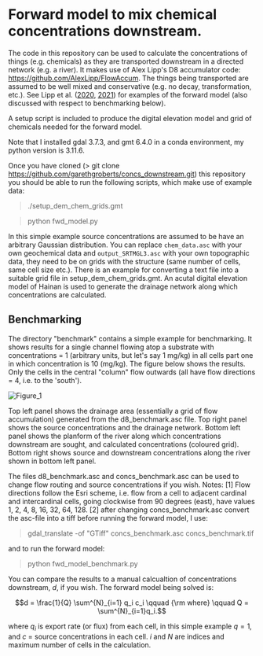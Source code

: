 # Forward model to mix chemical concentrations downstream. 

The code in this repository can be used to calculate the concentrations of things (e.g. chemicals) as they are transported downstream in a directed network (e.g. a river). It makes use of Alex Lipp's D8 accumulator code: https://github.com/AlexLipp/FlowAccum. The things being transported are assumed to be well mixed and conservative (e.g. no decay, transformation, etc.). See Lipp et al. ([2020](https://agupubs.onlinelibrary.wiley.com/doi/full/10.1029/2020JF005700), [2021](https://agupubs.onlinelibrary.wiley.com/doi/full/10.1029/2021GC009838)) for examples of the forward model (also discussed with respect to benchmarking below).  

A setup script is included to produce the digital elevation model and grid of chemicals needed for the forward model. 

Note that I installed gdal 3.7.3, and gmt 6.4.0 in a conda environment, my python version is 3.11.6.

Once you have cloned (> git clone https://github.com/garethgroberts/concs_downstream.git) this repository you should be able to run the following scripts, which make use of example data:

> ./setup_dem_chem_grids.gmt

> python fwd_model.py

In this simple example source concentrations are assumed to be have an arbitrary Gaussian distribution. You can replace `chem_data.asc` with your own geochemical data and `output_SRTMGL3.asc` with your own topographic data, they need to be on grids with the structure (same number of cells, same cell size etc.). There is an example for converting a text file into a suitable grid file in setup_dem_chem_grids.gmt. An acutal digital elevation model of Hainan is used to generate the drainage network along which concentrations are calculated. 


## Benchmarking

The directory "benchmark" contains a simple example for benchmarking. It shows results for a single channel flowing atop a substrate with concentrations = 1 (arbitrary units, but let's say 1 mg/kg) in all cells part one in which concentration is 10 (mg/kg). The figure below shows the results. Only the cells in the central "column" flow outwards (all have flow directions = 4, i.e. to the 'south'). 

![Figure_1](https://github.com/garethgroberts/concs_downstream/assets/11752321/6cacd0ca-9546-4766-a3c6-063cc4fb8319)

Top left panel shows the drainage area (essentially a grid of flow accumulation) generated from the d8_benchmark.asc file. Top right panel shows the source concentrations and the drainage network. Bottom left panel shows the planform of the river along which concentrations downstream are sought, and calculated concentrations (coloured grid). Bottom right shows source and downstream concentrations along the river shown in bottom left panel. 

The files d8_benchmark.asc and concs_benchmark.asc can be used to change flow routing and source concentrations if you wish. Notes: [1] Flow directions follow the Esri scheme, i.e. flow from a cell to adjacent cardinal and intercardinal cells, going clockwise from 90 degrees (east), have values 1, 2, 4, 8, 16, 32, 64, 128. [2] after changing concs_benchmark.asc convert the asc-file into a tiff before running the forward model, I use: 

> gdal_translate -of "GTiff" concs_benchmark.asc concs_benchmark.tif

and to run the forward model: 

> python fwd_model_benchmark.py

You can compare the results to a manual calcualtion of concentrations downstream, $d$, if you wish. The forward model being solved is:
```math
d = \frac{1}{Q} \sum^{N}_{i=1} q_i c_i \qquad {\rm where} \qquad Q = \sum^{N}_{i=1}q_i.
```
where $` q_i `$ is export rate (or flux) from each cell, in this simple example $q = 1$, and $c$ = source concentrations in each cell. $i$ and $N$ are indices and maximum number of cells in the calculation. 
